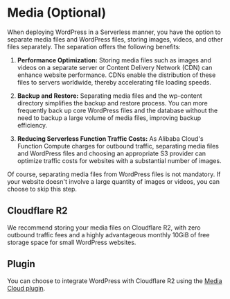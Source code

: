
# Media (Optional)

When deploying WordPress in a Serverless manner, you have the option to separate media files and WordPress files, storing images, videos, and other files separately. The separation offers the following benefits:

1. **Performance Optimization:** Storing media files such as images and videos on a separate server or Content Delivery Network (CDN) can enhance website performance. CDNs enable the distribution of these files to servers worldwide, thereby accelerating file loading speeds.

2. **Backup and Restore:** Separating media files and the wp-content directory simplifies the backup and restore process. You can more frequently back up core WordPress files and the database without the need to backup a large volume of media files, improving backup efficiency.

3. **Reducing Serverless Function Traffic Costs:** As Alibaba Cloud's Function Compute charges for outbound traffic, separating media files and WordPress files and choosing an appropriate S3 provider can optimize traffic costs for websites with a substantial number of images.

Of course, separating media files from WordPress files is not mandatory. If your website doesn't involve a large quantity of images or videos, you can choose to skip this step.

## Cloudflare R2

We recommend storing your media files on Cloudflare R2, with zero outbound traffic fees and a highly advantageous monthly 10GiB of free storage space for small WordPress websites.

## Plugin

You can choose to integrate WordPress with Cloudflare R2 using the [Media Cloud plugin](https://wordpress.org/plugins/ilab-media-tools/).
